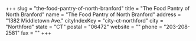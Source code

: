 +++
slug = "the-food-pantry-of-north-branford"
title = "The Food Pantry of North Branford"
name = "The Food Pantry of North Branford"
address = "1382 Middletown Ave."
cityIndexKey = "city-ct-northford"
city = "Northford"
state = "CT"
postal = "06472"
website = ""
phone = "203-208-2581"
fax = ""
+++
